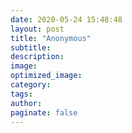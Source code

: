 ```yaml
---
date: 2020-05-24 15:48:48
layout: post
title: "Anonymous"
subtitle:
description:
image:
optimized_image:
category:
tags:
author:
paginate: false
---
```

